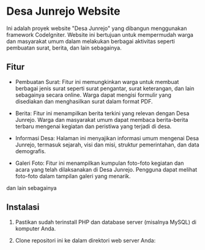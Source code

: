 # Desa Junrejo Website

Ini adalah proyek website "Desa Junrejo" yang dibangun menggunakan framework CodeIgniter. Website ini bertujuan untuk mempermudah warga dan masyarakat umum dalam melakukan berbagai aktivitas seperti pembuatan surat, berita, dan lain sebagainya.

## Fitur

- Pembuatan Surat: Fitur ini memungkinkan warga untuk membuat berbagai jenis surat seperti surat pengantar, surat keterangan, dan lain sebagainya secara online. Warga dapat mengisi formulir yang disediakan dan menghasilkan surat dalam format PDF.

- Berita: Fitur ini menampilkan berita terkini yang relevan dengan Desa Junrejo. Warga dan masyarakat umum dapat membaca berita-berita terbaru mengenai kegiatan dan peristiwa yang terjadi di desa.

- Informasi Desa: Halaman ini menyajikan informasi umum mengenai Desa Junrejo, termasuk sejarah, visi dan misi, struktur pemerintahan, dan data demografis.

- Galeri Foto: Fitur ini menampilkan kumpulan foto-foto kegiatan dan acara yang telah dilaksanakan di Desa Junrejo. Pengguna dapat melihat foto-foto dalam tampilan galeri yang menarik.

dan lain sebagainya

## Instalasi

1. Pastikan sudah terinstall PHP dan database server (misalnya MySQL) di komputer Anda.

2. Clone repositori ini ke dalam direktori web server Anda:

